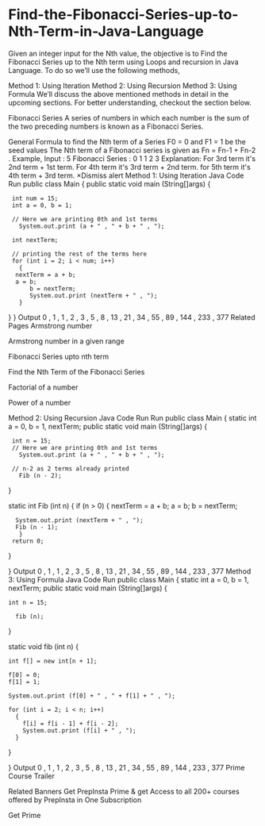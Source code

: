 # Find-the-Fibonacci-Series-up-to-Nth-Term-in-Java-Language

Given an integer input for the Nth value, the objective is to Find the Fibonacci Series up to the Nth term using Loops and recursion in Java Language. To do so we’ll use the following methods,

Method 1: Using Iteration
Method 2: Using Recursion
Method 3: Using Formula
We’ll discuss the above mentioned methods in detail in the upcoming sections. For better understanding, checkout the section below.

Fibonacci Series
A series of numbers in which each number is the sum of the two preceding numbers is known as a Fibonacci Series.

General Formula to find the Nth term of a Series 
F0 = 0 and F1 = 1 be the seed values
The Nth term of a Fibonacci series is given as Fn = Fn-1 + Fn-2 .
Example, 
Input : 5
Fibonacci Series : 0 1 1 2 3
Explanation:
For 3rd term it's 2nd term + 1st term.
For 4th term it's 3rd term + 2nd term.
for 5th term it's 4th term + 3rd term.
×Dismiss alert
Method 1: Using Iteration
Java Code
Run
public class Main
 {
   public static void main (String[]args)
   {

     int num = 15;
     int a = 0, b = 1;

     // Here we are printing 0th and 1st terms
       System.out.print (a + " , " + b + " , ");

     int nextTerm;

     // printing the rest of the terms here
     for (int i = 2; i < num; i++)
       {
      nextTerm = a + b;
      a = b;
          b = nextTerm;
          System.out.print (nextTerm + " , ");
       }


   }
 }
Output
0 , 1 , 1 , 2 , 3 , 5 , 8 , 13 , 21 , 34 , 55 , 89 , 144 , 233 , 377
Related Pages
Armstrong number

Armstrong number in a given range

Fibonacci Series upto nth term 

Find the Nth Term of the Fibonacci Series

Factorial of a number

Power of a number

Method 2: Using Recursion
Java Code
Run
Run
public class Main
 {
   static int a = 0, b = 1, nextTerm;
   public static void main (String[]args)
   {

     int n = 15;
     // Here we are printing 0th and 1st terms
       System.out.print (a + " , " + b + " , ");

     // n-2 as 2 terms already printed
       Fib (n - 2);
   }

   static int Fib (int n)
   {
     if (n > 0)
       {
      nextTerm = a + b;
      a = b;
      b = nextTerm;

      System.out.print (nextTerm + " , ");
      Fib (n - 1);
       }
     return 0;

   }

 }
Output
0 , 1 , 1 , 2 , 3 , 5 , 8 , 13 , 21 , 34 , 55 , 89 , 144 , 233 , 377
Method 3: Using Formula
Java Code
Run
public class Main
{
  static int a = 0, b = 1, nextTerm;
  public static void main (String[]args)
  {

    int n = 15;

      fib (n);
  }

  static void fib (int n)
  {

    int f[] = new int[n + 1];

    f[0] = 0;
    f[1] = 1;

    System.out.print (f[0] + " , " + f[1] + " , ");

    for (int i = 2; i < n; i++)
      {
	    f[i] = f[i - 1] + f[i - 2];
    	System.out.print (f[i] + " , ");
      }
  }

}
Output
0 , 1 , 1 , 2 , 3 , 5 , 8 , 13 , 21 , 34 , 55 , 89 , 144 , 233 , 377
Prime Course Trailer

Related Banners
Get PrepInsta Prime & get Access to all 200+ courses offered by PrepInsta in One Subscription

Get Prime
